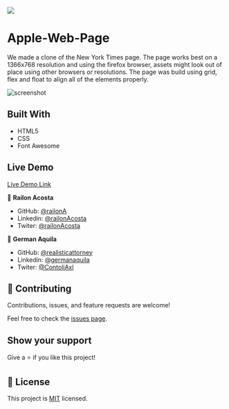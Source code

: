 
![](https://img.shields.io/badge/Microverse-blueviolet)

# Apple-Web-Page

We made a clone of the New York Times page. The page works best on a 1366x768 resolution and using the firefox browser, assets might look out of place using other browsers or resolutions. The page was build using grid, flex and float to align all of the elements properly.



![screenshot](./assets/)
 
## Built With

- HTML5
- CSS
- Font Awesome

## Live Demo

[Live Demo Link]()

👤 **Railon Acosta**

- GitHub: [@railonA](https://github.com/RailonA)
- Linkedin: [@railonAcosta](https://www.linkedin.com/in/railon-acosta-81265180/)
- Twiter: [@railonAcosta](https://twitter.com/RailonAcosta)


👤 **German Aquila**

- GitHub: [@realisticattorney](https://github.com/realisticattorney)
- Linkedin: [@germanaquila](https://www.linkedin.com/in/german-aquila-55a9171b5/)
- Twiter: [@ContoliAxl](https://www.twitter.com/contoliaxl)

## 🤝 Contributing

Contributions, issues, and feature requests are welcome!

Feel free to check the [issues page]().

## Show your support

Give a ⭐️ if you like this project!

## 📝 License

This project is [MIT](LICENSE) licensed.